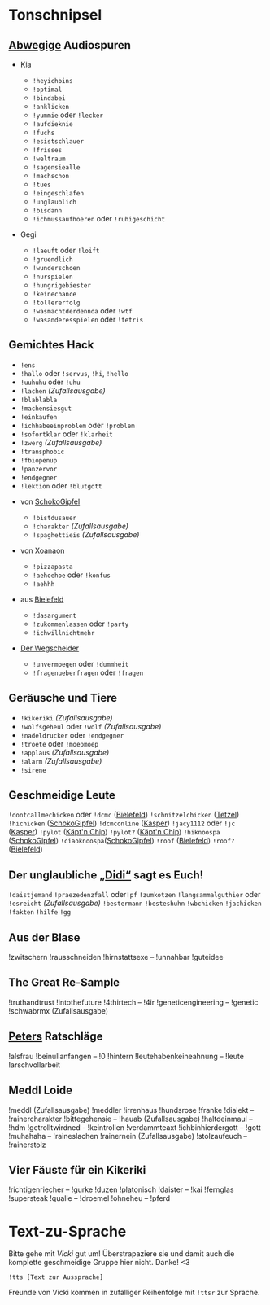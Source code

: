 # Tonschnipsel
## [Abwegige](https://store.steampowered.com/app/1036850/Auf_Abwegen/) Audiospuren
+ Kia
  - `!heyichbins`
  - `!optimal`
  - `!bindabei`
  - `!anklicken`
  - `!yummie` oder `!lecker`
  - `!aufdieknie`
  - `!fuchs`
  - `!esistschlauer`
  - `!frisses`
  - `!weltraum`
  - `!sagensiealle`
  - `!machschon`
  - `!tues`
  - `!eingeschlafen`
  - `!unglaublich`
  - `!bisdann`
  - `!ichmussaufhoeren` oder `!ruhigeschicht`

+ Gegi
  - `!laeuft` oder `!loift`
  - `!gruendlich`
  - `!wunderschoen`
  - `!nurspielen`
  - `!hungrigebiester`
  - `!keinechance`
  - `!tollererfolg`
  - `!wasmachtderdennda` oder `!wtf`
  - `!wasanderesspielen` oder `!tetris`
  
## Gemichtes Hack
- `!ens`
- `!hallo` oder `!servus`, `!hi`, `!hello`
- `!uuhuhu` oder `!uhu`
- `!lachen` _(Zufallsausgabe)_
- `!blablabla`
- `!machensiesgut`
- `!einkaufen`
- `!ichhabeeinproblem` oder `!problem`
- `!sofortklar` oder `!klarheit`
- `!zwerg` _(Zufallsausgabe)_
- `!transphobic`
- `!fbiopenup`
- `!panzervor`
- `!endgegner`
- `!lektion` oder `!blutgott`

+ von [SchokoGipfel](https://www.twitch.tv/schokogipfel)
  - `!bistdusauer`
  - `!charakter` _(Zufallsausgabe)_
  - `!spaghettieis` _(Zufallsausgabe)_

+ von [Xoanaon](https://www.twitch.tv/xoanon)
  - `!pizzapasta`
  - `!aehoehoe` oder `!konfus`
  - `!aehhh`

+ aus [Bielefeld](https://www.twitch.tv/mdbsmash)
  - `!dasargument`
  - `!zukommenlassen` oder `!party`
  - `!ichwillnichtmehr`

+ [Der Wegscheider](https://www.servustv.com/aktuelles/b/der-wegscheider/aa-1q66uk71n1w11/)
  - `!unvermoegen` oder `!dummheit`
  - `!fragenueberfragen` oder `!fragen`

## Geräusche und Tiere
- `!kikeriki` _(Zufallsausgabe)_
- `!wolfsgeheul` oder `!wolf` _(Zufallsausgabe)_
- `!nadeldrucker` oder `!endgegner`
- `!troete` oder `!moepmoep`
- `!applaus` _(Zufallsausgabe)_
- `!alarm` _(Zufallsausgabe)_
- `!sirene`

## Geschmeidige Leute
`!dontcallmechicken` oder `!dcmc` ([Bielefeld](https://www.twitch.tv/mdbsmash))
`!schnitzelchicken` ([Tetzel](https://www.twitch.tv/halbgottschmiede))
`!hichicken` ([SchokoGipfel](https://www.twitch.tv/schokogipfel))
`!dcmconline` ([Kasper](https://www.twitch.tv/kasperkast))
`!jacy1112` oder `!jc` ([Kasper](https://www.twitch.tv/kasperkast))
`!pylot` ([Käpt'n Chip](https://www.youtube.com/channel/UCmTeipddHdeyiKjfEyS5mhA))
`!pylot?` ([Käpt'n Chip](https://www.youtube.com/channel/UCmTeipddHdeyiKjfEyS5mhA))
`!hiknoospa` ([SchokoGipfel](https://www.twitch.tv/schokogipfel))
`!ciaoknoospa`([SchokoGipfel](https://www.twitch.tv/schokogipfel))
`!roof` ([Bielefeld](https://www.twitch.tv/mdbsmash))
`!roof?` ([Bielefeld](https://www.twitch.tv/mdbsmash))

## Der unglaubliche [„Didi“](https://www.twitch.tv/1ncredible03) sagt es Euch!
`!daistjemand`
`!praezedenzfall` oder`!pf`
`!zumkotzen`
`!langsammalguthier` oder `!esreicht` _(Zufallsausgabe)_
`!bestermann`
`!besteshuhn`
`!wbchicken`
`!jachicken`
`!fakten`
`!hilfe`
`!gg`

## Aus der Blase
!zwitschern
!rausschneiden
!hirnstattsexe – !unnahbar
!guteidee

## The Great Re-Sample
!truthandtrust
!intothefuture
!4thirtech – !4ir
!geneticengineering – !genetic
!schwabrmx (Zufallsausgabe)

## [Peters](https://www.youtube.com/c/PersonalPowerCoach) Ratschläge
!alsfrau
!beinullanfangen – !0
!hintern
!leutehabenkeineahnung – !leute
!arschvollarbeit

## Meddl Loide
!meddl (Zufallsausgabe)
!meddler
!irrenhaus
!hundsrose
!franke
!dialekt – !rainercharakter
!bittegehensie – !hauab (Zufallsausgabe)
!haltdeinmaul – !hdm
!getrolltwirdned - !keintrollen
!verdammteaxt
!ichbinhierdergott – !gott
!muhahaha – !raineslachen
!rainernein (Zufallsausgabe)
!stolzaufeuch – !rainerstolz

## Vier Fäuste für ein Kikeriki
!richtigenriecher – !gurke
!duzen
!platonisch
!daister – !kai
!fernglas
!supersteak
!qualle – !droemel
!ohneheu – !pferd

# Text-zu-Sprache
Bitte gehe mit *Vicki* gut um! Überstrapaziere sie und damit auch die komplette geschmeidige Gruppe hier nicht. Danke! <3

```!tts [Text zur Aussprache]```

Freunde von Vicki kommen in zufälliger Reihenfolge mit `!ttsr` zur Sprache.
